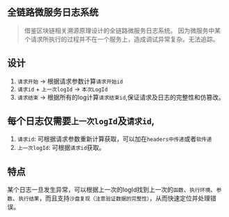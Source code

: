 ## 全链路微服务日志系统
> 借鉴区块链相关溯源原理设计的全链路微服务日志系统。
> 因为微服务中某个请求所执行的过程并不在一个服务上，造成调试异常复杂。无法追踪。

## 设计

1. `请求开始` -> 根据请求参数计算`请求开始id`
2. `请求id` + `上一次logId` -> `本次LogId`
3. `请求结束` -> 根据所有的log计算`请求结束id`,保证请求及日志的完整性和仿篡改。

## 每个日志仅需要`上一次logId`及`请求id`,

1. `请求id`: 可根据请求参数重新计算获取，可以加在`headers中传递`或者`软传递`
2. `上一次logId`: 可根据`请求id`获取。

## 特点

某个日志一旦发生异常，可以根据上一次的logId找到上一次的`函数`、`执行环境`、`参数`、`执行结果`，而且支持`沙盘复现（注意验证数据的完整性）`，从而快速定位并处理错误。